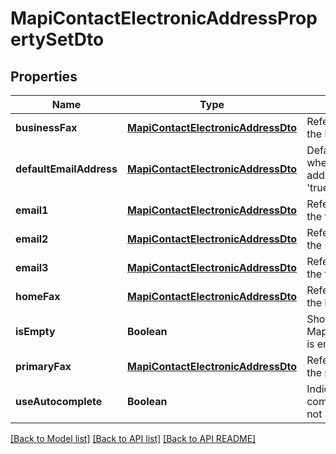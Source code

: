 
# MapiContactElectronicAddressPropertySetDto
## Properties
Name | Type | Description | Notes
------------ | ------------- | ------------- | -------------
**businessFax** | [**MapiContactElectronicAddressDto**](MapiContactElectronicAddressDto.md) | Refers to the group of properties that define the business fax address for a contact. |  [optional]
**defaultEmailAddress** | [**MapiContactElectronicAddressDto**](MapiContactElectronicAddressDto.md) | Default value of electronic address Uses when user does not set any electronic address if UseAutocomplete property is set &#39;true&#39;              |  [optional]
**email1** | [**MapiContactElectronicAddressDto**](MapiContactElectronicAddressDto.md) | Refers to the group of properties that define the first e-mail address for a contact.              |  [optional]
**email2** | [**MapiContactElectronicAddressDto**](MapiContactElectronicAddressDto.md) | Refers to the group of properties that define the second e-mail address for a contact.              |  [optional]
**email3** | [**MapiContactElectronicAddressDto**](MapiContactElectronicAddressDto.md) | Refers to the group of properties that define the third e-mail address for a contact.              |  [optional]
**homeFax** | [**MapiContactElectronicAddressDto**](MapiContactElectronicAddressDto.md) | Refers to the group of properties that define the home fax address for a contact.              |  [optional]
**isEmpty** | **Boolean** | Shows if MapiContactElectronicAddressPropertySetDto is empty | 
**primaryFax** | [**MapiContactElectronicAddressDto**](MapiContactElectronicAddressDto.md) | Refers to the group of properties that define the primary fax address for a contact.              |  [optional]
**useAutocomplete** | **Boolean** | Indicates that one electronic address is completed automatically in case if user does not set any electronic address              | 




[[Back to Model list]](README.md#documentation-for-models) [[Back to API list]](README.md#documentation-for-api-endpoints) [[Back to API README]](README.md)

